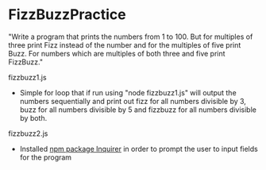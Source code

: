# FizzBuzzPractice

"Write a program that prints the numbers from 1 to 100. But for multiples of three print Fizz instead of the number and for the multiples of five print Buzz. For numbers which are multiples of both three and five print FizzBuzz."

fizzbuzz1.js

- Simple for loop that if run using "node fizzbuzz1.js" will output the numbers sequentially and print out fizz for all numbers divisible by 3, buzz for all numbers divisible by 5 and fizzbuzz for all numbers divisible by both.

fizzbuzz2.js

- Installed [npm package Inquirer](https://www.npmjs.com/package/inquirer) in order to prompt the user to input fields for the program
